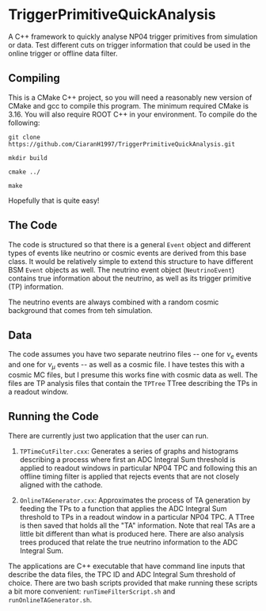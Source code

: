 # TriggerPrimitiveQuickAnalysis
A C++ framework to quickly analyse NP04 trigger primitives from simulation or data. Test different cuts on trigger information that could be used in the online trigger or offline data filter.

## Compiling

This is a CMake C++ project, so you will need a reasonably new version of CMake and gcc to compile this program. The minimum required CMake is 3.16. You will also require ROOT C++ in your environment. To compile do the following:

```
git clone https://github.com/CiaranH1997/TriggerPrimitiveQuickAnalysis.git

mkdir build

cmake ../

make
```

Hopefully that is quite easy!

## The Code

The code is structured so that there is a general `Event` object and different types of events like neutrino or cosmic events are derived from this base class. It would be relatively simple to extend this structure to have different BSM `Event` objects as well. The neutrino event object (`NeutrinoEvent`) contains true information about the neutrino, as well as its trigger primitive (TP) information. 

The neutrino events are always combined with a random cosmic background that comes from teh simulation.

## Data

The code assumes you have two separate neutrino files -- one for $\nu_{e}$ events and one for $\nu_{\mu}$ events -- as well as a cosmic file. I have testes this with a cosmic MC files, but I presume this works fine with cosmic data as well. The files are TP analysis files that contain the `TPTree` TTree describing the TPs in a readout window.

## Running the Code

There are currently just two application that the user can run. 

1. `TPTimeCutFilter.cxx`: Generates a series of graphs and histograms describing a process where first an ADC Integral Sum threshold is applied to readout windows in particular NP04 TPC and following this an offline timing filter is applied that rejects events that are not closely aligned with the cathode.

2. `OnlineTAGenerator.cxx`: Approximates the process of TA generation by feeding the TPs to a function that applies the ADC Integral Sum threshold to TPs in a readout window in a particular NP04 TPC. A TTree is then saved that holds all the "TA" information. Note that real TAs are a little bit different than what is produced here. There are also analysis trees produced that relate the true neutrino information to the ADC Integral Sum.

The applications are C++ executable that have command line inputs that describe the data files, the TPC ID and ADC Integral Sum threshold of choice. There are two bash scripts provided that make running these scripts a bit more convenient: `runTimeFilterScript.sh` and `runOnlineTAGenerator.sh`.
